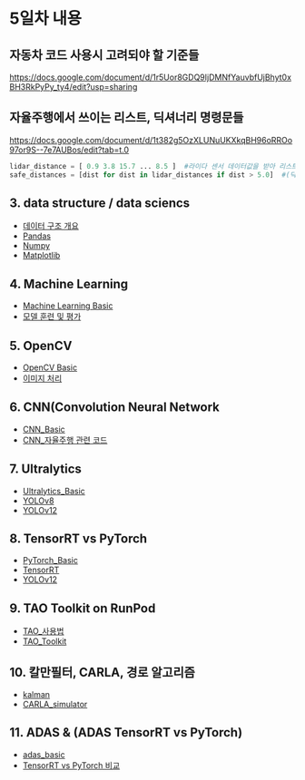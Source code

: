 # 5일차 내용 
## 자동차 코드 사용시 고려되야 할 기준들
https://docs.google.com/document/d/1r5Uor8GDQ9IjDMNfYauvbfUjBhyt0xBH3RkPyPy_ty4/edit?usp=sharing

## 자율주행에서 쓰이는 리스트, 딕셔너리 명령문들
https://docs.google.com/document/d/1t382g5OzXLUNuUKXkqBH96oRROo97or9S--7e7AUBos/edit?tab=t.0

```python
lidar_distance = [ 0.9 3.8 15.7 ... 8.5 ]  #라이다 센서 데이터값을 받아 리스트로 정리해두었다. 
safe_distances = [dist for dist in lidar_distances if dist > 5.0]  #(딕셔너리 + for문)으로, 특정 거리 이하이면 장애물과 가까운 것으로 판단하는 코드들이 중요하다
```


## 3.  data structure / data sciencs

- [데이터 구조 개요](data_structures.md)
- [Pandas](./pandas.md)
- [Numpy](./numpy.md)
- [Matplotlib](./Matplotlib.md)
## 4. Machine Learning

- [Machine Learning Basic](ml_basic.md)
- [모델 훈련 및 평가](./ml_test.md)

## 5. OpenCV

- [OpenCV Basic](OpenCV_basic.md)
- [이미지 처리](./image_test.md)

  
## 6. CNN(Convolution Neural Network
- [CNN_Basic](CNN_basic.md)
- [CNN_자율주행 관련 코드](cnn_test.md)

## 7. Ultralytics
- [Ultralytics_Basic](Ultralytics_basic.md)
- [YOLOv8](YOLOv8_test.md)
- [YOLOv12](YOLOv12_test.md)
  
## 8. TensorRT vs PyTorch 
- [PyTorch_Basic](PyTorch_basic.md)
- [TensorRT](TensorRT_test.md)
- [YOLOv12](YOLOv12_test.md)

## 9. TAO Toolkit on RunPod
- [TAO_사용법](TAO_install.md)
- [TAO_Toolkit](TAO_Toolkit.md)

## 10. 칼만필터, CARLA, 경로 알고리즘
- [kalman](./kalman.md)
- [CARLA_simulator](CARLA.md)

## 11. ADAS & (ADAS TensorRT vs PyTorch)
- [adas_basic](adas_basic.md)
- [TensorRT vs PyTorch 비교](TensorRTvsPyTorch.md)
